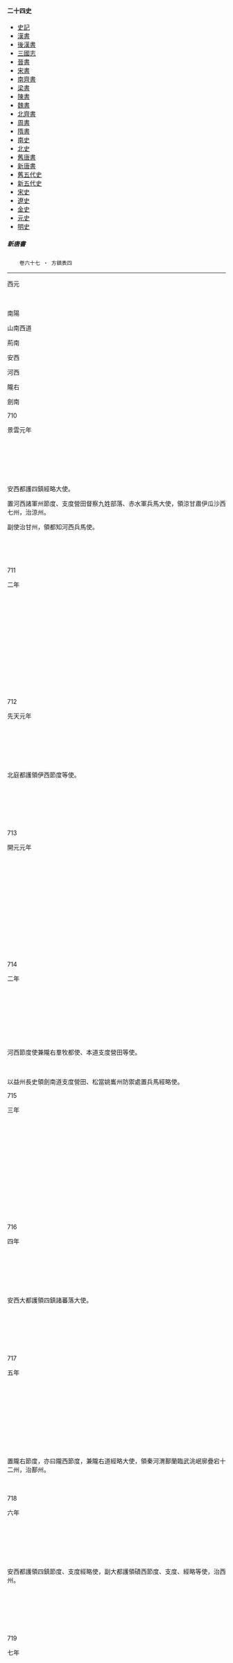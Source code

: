    



#### 二十四史

*   [史記](../a01/a01.md)
*   [漢書](../a02/a02.md)
*   [後漢書](../a03/a03.md)
*   [三國志](../a04/a04.md)
*   [晉書](../a05/a05.md)
*   [宋書](../a06/a06.md)
*   [南齊書](../a07/a07.md)
*   [梁書](../a08/a08.md)
*   [陳書](../a09/a09.md)
*   [魏書](../a10/a10.md)
*   [北齊書](../a11/a11.md)
*   [周書](../a12/a12.md)
*   [隋書](../a13/a13.md)
*   [南史](../a14/a14.md)
*   [北史](../a15/a15.md)
*   [舊唐書](../a16/a16.md)
*   [新唐書](../a17/a17.md)
*   [舊五代史](../a18/a18.md)
*   [新五代史](../a19/a19.md)
*   [宋史](../a20/a20.md)
*   [遼史](../a21/a21.md)
*   [金史](../a22/a22.md)
*   [元史](../a23/a23.md)
*   [明史](../a24/a24.md)


##### 新唐書
　　`卷六十七 ‧ 方鎮表四`

* * *

西元

　

南陽

山南西道

荊南

安西

河西

隴右

劍南

710

景雲元年

　

　

　

安西都護四鎮經略大使。

置河西諸軍州節度、支度營田督察九姓部落、赤水軍兵馬大使，領涼甘肅伊瓜沙西七州，治涼州。

副使治甘州，領都知河西兵馬使。

　

　

711

二年

　

　

　

　

　

　

　

712

先天元年

　

　

　

北庭都護領伊西節度等使。

　

　

　

713

開元元年

　

　

　

　

　

　

　

714

二年

　

　

　

　

河西節度使兼隴右羣牧都使、本道支度營田等使。

　

以益州長史領劍南道支度營田、松當姚巂州防禦處置兵馬經略使。

715

三年

　

　

　

　

　

　

　

716

四年

　

　

　

安西大都護領四鎮諸蕃落大使。

　

　

　

717

五年

　

　

　

　

　

置隴右節度，亦曰隴西節度，兼隴右道經略大使，領秦河渭鄯蘭臨武洮岷廓疊宕十二州，治鄯州。

　

718

六年

　

　

　

安西都護領四鎮節度、支度經略使，副大都護領磧西節度、支度、經略等使，治西州。

　

　

　

719

七年

　

　

　

　

河西節度增領經略大使。

　

升劍南支度、營田、處置、兵馬經略使為節度使，兼昆明軍使，領益彭蜀漢眉綿梓遂邛劍榮陵嘉普資巂黎戎維茂簡龍雅瀘，合二十五州，治益州。

720

八年

　

　

　

　

　

　

　

721

九年

　

　

　

　

　

　

　

722

十年

　

　

　

　

　

　

　

723

十一年

　

　

　

　

　

　

　

724

十二年

　

　

　

　

　

　

　

725

十三年

　

　

　

　

　

　

　

726

十四年

　

　

　

　

　

　

　

727

十五年

　

　

　

分伊西、北庭置二節度使。

　

隴右節度副使兼關西兵馬使。

　

728

十六年

　

　

　

　

　

　

　

729

十七年

　

　

　

　

　

　

　

730

十八年

　

　

　

　

　

　

　

731

十九年

　

　

　

合伊西、北庭二節度為安西四鎮北庭經略、節度使。

　

　

　

732

二十年

　

　

　

　

　

　

　

733

二十一年

　

　

　

　

　

　

　

734

二十二年

　

　

　

　

　

　

劍南節度兼山南西道採訪處置使，號山劍西道，增領文扶姚三州。

735

二十三年

　

　

　

　

　

　

　

736

二十四年

　

　

　

　

　

　

　

737

二十五年

　

　

　

　

　

　

　

738

二十六年

　

　

　

　

　

　

　

739

二十七年

　

　

　

　

　

　

　

740

二十八年

　

　

　

　

　

　

劍南節度增領奉州。

741

二十九年

　

　

　

復分置安西四鎮節度，治安西都護府。北庭伊西節度使，治北庭都護府。

　

　

　

742

天寶元年

　

　

　

　

　

　

劍南節度增領霸州。

743

二年

　

　

　

　

　

　

　

744

三載

　

　

　

　

　

　

　

745

四載

　

　

　

　

以張掖郡太守領河西節度副使。

　

　

746

五載

　

　

　

　

　

　

　

747

六載

　

　

　

　

　

　

　

748

七載

　

　

　

　

　

　

　

749

八載

　

　

　

　

　

　

劍南節度增領保寧都護府。

750

九載

　

　

　

　

　

　

　

751

十載

　

　

　

　

　

　

　

752

十一載

　

　

　

　

　

　

　

753

十二載

　

　

　

　

　

　

　

754

十三載

　

　

　

安西四鎮復兼北庭節度。是年，復置二節度。

　

　

　

755

十四載

　

　

　

　

　

　

　

756

至德元載

襄陽、南陽二郡皆置防禦守捉使，尋升南陽防禦為節度使。

置興平節度使，領上洛、安康、武當、房陵四郡，治上洛郡。

置山南西道防禦守捉使。

置夔州防禦守捉使。

　

河西節度兼隴右河西北路，未幾而罷。

天水郡太守兼防禦守捉使及大震關使。

　

757

二載

廢南陽節度使，升襄陽防禦使為山南東道節度使，領襄鄧隋唐安均房金商九州，治襄州。

　

置荊南節度，亦曰荊澧節度，領荊澧朗郢復夔峽忠萬歸十州，治荊州。

升夔州防禦為夔峽節度使。

更安西曰鎮西。

　

　

更劍南節度號西川節度使，兼成都尹，增領果州。以梓遂綿劍龍閬普陵瀘榮資簡十二州隸東川節度。

758

乾元元年

　

　

廢夔峽節度使。

　

　

　

　

759

二年

　

置興鳳二州都團練守捉使，治鳳州。

置澧朗漵都團練使，治澧州。

以夔峽忠歸萬五州隸夔州。

　

　

　

　

760

上元元年

　

　

廢澧朗漵都團練使。荊南節度使兼江陵尹。

荊南節度復領澧朗忠峽四州。

　

　

　

　

761

二年

廢興平節度使，置武關內外四州防禦觀察使，領州如故。

　

荊南節度增領涪衡潭岳郴邵永道連九州。

　

　

　

　

762

寶應元年

金商二州隸京畿。

罷武關內外四州防禦觀察使。

　

　

　

　

　

劍南節度增領通巴蓬渠四州，尋以四州隸山南西道，其後又領松當悉柘翼恭靜環真九州。

763

廣德元年

　

升山南西道防禦守捉使為節度使，尋降為觀察使，領梁洋集壁文通巴興鳳利開渠蓬十三州，治梁州。

　

　

　

　

　

764

二年

　

　

荊南節度罷領忠涪二州，以衡潭邵永道五州隸湖南觀察使。

置夔忠涪都防禦使，治夔州。

　

　

　

劍南西川節度復領東川十五州。

765

永泰元年

　

　

荊南節度罷領岳州。

　

　

　

　

766

大曆元年

　

　

荊南節度復領澧朗涪三州。

　

河西節度徙治沙州。

　

置邛南防禦使，治邛州，尋升為節度使，未幾廢。

置劍南西山防禦使，治茂州，未幾廢。

復以十五州還東川節度。

767

二年

　

　

　

鎮西復為安西，其後增領五十七蕃使。

　

　

　

768

三年

　

　

　

　

　

　

劍南節度增領乾州。

769

四年

　

　

　

　

　

　

　

770

五年

　

　

　

　

　

　

　

771

六年

　

　

　

　

　

　

　

772

七年

　

　

　

　

　

　

　

773

八年

　

　

　

　

　

　

　

774

九年

　

　

　

　

　

　

　

775

十年

　

　

　

　

　

　

　

776

十一年

　

　

　

　

　

　

　

777

十二年

　

　

　

　

　

　

　

778

十三年

　

　

　

　

　

　

　

779

十四年

　

　

　

　

　

　

　

780

建中元年

　

升山南西道觀察使為節度使。

　

　

　

　

　

781

二年

　

　

　

　

　

　

　

782

三年

　

　

　

　

　

　

　

783

四年

　

　

　

　

　

　

　

784

興元元年

置金商二州都防禦使。

山南西道節度使兼興元尹，增領果閬二州。

　

　

　

　

果州隸山南西道。

785

貞元元年

鄧州隸東都畿。

　

　

　

　

　

　

786

二年

　

　

　

　

　

　

　

787

三年

山南東道節度增領復州。

　

　

　

　

　

　

788

四年

　

　

　

　

　

　

　

789

五年

　

　

　

　

　

　

　

790

六年

　

　

　

涇原節度使兼領安西四鎮、北庭節度。

　

　

　

791

七年

　

　

　

　

　

　

　

792

八年

　

　

　

　

　

　

　

793

九年

　

　

　

　

　

　

　

794

十年

安州隸奉義軍節度。

　

　

　

　

　

　

795

十一年

　

　

　

　

　

　

西川節度增領統押近界諸蠻及西山八國雲南安撫使。

796

十二年

　

　

　

　

　

　

　

797

十三年

　

　

　

　

　

　

　

798

十四年

　

　

　

　

　

　

　

799

十五年

　

　

　

　

　

　

　

800

十六年

　

　

　

　

　

　

　

801

十七年

　

　

　

　

　

　

　

802

十八年

　

　

　

　

　

　

　

803

十九年

　

　

　

　

　

　

　

804

二十年

　

　

　

　

　

　

　

805

永貞元年

　

　

　

　

　

　

西川節度增領古州。

806

元和元年

　

　

　

　

　

　

　

807

二年

　

　

　

　

　

　

　

808

三年

　

　

涪州隸黔中節度。

　

　

　

　

809

四年

　

　

　

　

　

　

西川節度復領資簡二州。

810

五年

　

　

　

　

　

　

　

811

六年

　

　

　

　

　

　

　

812

七年

　

　

　

　

　

　

　

813

八年

　

　

　

　

　

　

　

814

九年

　

　

　

　

　

　

　

815

十年

置唐隋鄧三州節度使，治唐州。

　

　

　

　

　

　

816

十一年

廢唐隋鄧節度使，是年復置，徙治隋州。

　

　

　

　

　

　

817

十二年

廢唐隋鄧節度使，以唐隋鄧三州還隸山南東道。

　

　

　

　

　

　

818

十三年

　

　

　

　

　

　

　

819

十四年

山南東道節度增領臨漢監牧使。

　

　

　

　

　

　

820

十五年

　

　

　

　

　

　

　

821

長慶元年

　

　

　

　

　

　

　

822

二年

　

　

　

　

　

　

　

823

三年

　

　

　

　

　

　

　

824

四年

　

　

　

　

　

　

　

825

寶曆元年

　

　

　

　

　

　

　

826

二年

　

　

　

　

　

　

　

827

大和元年

　

　

　

　

　

　

　

828

二年

　

　

　

　

　

　

　

829

三年

　

　

　

　

　

　

　

830

四年

　

　

　

　

　

　

　

831

五年

　

　

　

　

　

　

　

832

六年

　

　

廢荊南節度使，置都團練觀察使。

　

　

　

　

833

七年

山南東道節度罷臨漢監牧使。

　

　

　

　

　

　

834

八年

　

　

　

　

　

　

　

835

九年

　

　

　

　

　

　

　

836

開成元年

　

　

　

　

　

　

　

837

二年

　

　

　

　

　

　

　

838

三年

　

　

復置荊南節度使。

　

　

　

　

839

四年

　

　

　

　

　

　

　

840

五年

　

　

　

　

　

　

　

841

會昌元年

　

　

　

　

　

　

　

842

二年

　

　

　

　

　

　

　

843

三年

　

　

　

　

　

　

　

844

四年

廢山南東道節度，是年復置。

　

　

　

　

　

　

845

五年

　

　

　

　

　

　

　

846

六年

　

　

　

　

　

　

　

847

大中元年

　

　

　

　

　

　

　

848

二年

　

　

荊南節度復領涪州，未幾，復以涪州隸黔中。

　

　

　

　

849

三年

　

　

　

　

　

升秦州防禦守捉使為秦成兩州經略、天雄軍使。

　

850

四年

　

　

　

　

　

　

　

851

五年

　

　

　

　

　

置歸義軍節度使，領沙甘瓜肅鄯伊西河蘭岷廓十一州，治沙州。

　

852

六年

　

　

　

　

　

秦成兩州經略領押蕃落副使。

　

853

七年

　

　

　

　

　

　

　

854

八年

　

　

　

　

　

　

　

855

九年

　

　

　

　

　

　

　

856

十年

　

　

　

　

　

　

　

857

十一年

　

　

　

　

　

　

　

858

十二年

　

　

　

　

　

　

　

859

十三年

　

　

　

　

　

　

　

860

咸通元年

　

　

　

　

　

　

　

861

二年

　

　

　

　

　

　

　

862

三年

　

　

　

　

　

　

　

863

四年

　

　

　

　

置涼州節度，領涼洮西鄯河臨六州，治涼州。

河鄯西三州隸涼州節度。

　

864

五年

　

　

　

　

　

升秦成兩州經略、天雄軍使為天雄軍節度、觀察、處置、營田、押蕃落等使，增領階州。

　

865

六年

　

　

　

　

　

　

　

866

七年

　

　

　

　

　

　

　

867

八年

　

　

　

　

　

　

置定邊軍節度，觀察、處置、統押近界諸蠻并統領諸道行營兵馬制置等使，領巂眉蜀邛雅嘉黎七州，治邛州。

868

九年

　

　

　

　

　

　

　

869

十年

　

　

　

　

　

　

　

870

十一年

　

　

　

　

　

　

西川節度復領統押近界諸蠻等使，又增領管內制置、指揮兵馬等使。

廢定邊軍節度使，復以巂眉蜀邛雅嘉黎七州隸西川節度。

871

十二年

　

　

　

　

　

　

　

872

十三年

　

　

　

　

　

　

　

873

十四年

　

　

　

　

　

　

　

874

乾符元年

　

　

　

　

　

　

　

875

二年

　

　

　

　

　

　

　

876

三年

　

　

　

　

　

　

　

877

四年

　

　

　

　

　

　

　

878

五年

　

　

　

　

　

　

　

879

六年

　

　

　

　

　

　

　

880

廣明元年

　

　

　

　

　

　

　

881

中和元年

　

　

　

　

　

　

　

882

二年

　

　

　

　

　

　

置保勝軍防禦使，治眉州。綿漢二州皆置防禦使。

置彭州防禦使。

883

三年

　

　

　

　

　

　

　

884

四年

　

　

　

　

　

　

　

885

光啟元年

升金商都防禦使為節度，兼京畿制置萬勝軍等使。是年，罷節度，置昭信軍防禦使，治金州。

升興鳳二州都團練守捉使為防禦使，治鳳州。

置武定軍節度使，治洋州。

　

　

　

　

　

886

二年

　

升興鳳二州防禦使為感義軍節度使。

　

　

　

　

　

887

三年

　

　

　

　

　

　

　

888

文德元年

賜山南東道節度號忠義軍節度。

感義軍節度增領利州。

　

　

　

成州隸威戎軍節度。

置永平軍節度使，領邛蜀黎雅四州，治邛州。升彭州防禦使為威戎軍節度使，領彭文成龍茂五州，治彭州。

889

龍紀元年

　

　

　

　

　

　

　

890

大順元年

　

　

　

　

　

　

　

891

二年

　

武定軍節度增領階扶二州。

　

　

　

　

廢永平軍節度使，以邛蜀黎雅四州復隸西川節度使。

892

景福元年

　

武定軍節度增領閬果二州。是年，以閬州隸龍劍節度。

　

　

　

　

彭州隸龍劍節度。

893

二年

　

　

　

　

　

　

　

894

乾寧元年

　

　

　

　

　

　

　

895

二年

　

　

　

　

　

　

　

896

三年

　

　

　

　

　

　

　

897

四年

　

更感義軍節度曰昭武軍節度。

　

　

　

　

　

898

光化元年

升昭信軍防禦為節度使。

蓬壁二州隸武定軍節度。

置武貞軍節度使，領澧朗漵三州，治澧州。

　

　

　

　

899

二年

　

　

　

　

　

　

　

900

三年

　

巴州置防禦使。

　

　

　

　

　

901

天復元年

　

　

　

　

　

　

　

902

二年

　

昭武軍節度罷領利州。

　

　

　

　

　

903

三年

　

置利州節度使。

　

　

　

　

　

904

天祐元年

　

　

　

　

　

　

　

905

二年

賜昭信軍節度號戎昭軍節度，增領均房二州。是年，更戎昭軍曰武定軍，徙治均州。

山南西道節度罷領巴渠開三州，升巴州防禦使為渠巴開三州團練觀察使。

　

　

　

　

　

906

三年

忠義軍節度復為山南東道節度。廢武定軍節度，復以均房二州隸山南東道節度。

利州節度增領閬陵榮果蓬通六州，更號利閬節度。

置興文節度使，領興文集壁四州，治興州。

升夔忠涪防禦使為鎮江節度使。

　

　

　

文州隸興文節度。

907

四年

　

　

　

　

　

　

　

* * *

	    [上卷](066.md) / [新唐書目錄](a17.md) / [下卷](068.md) /	

    